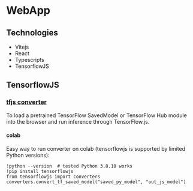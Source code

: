 # WebApp

## Technologies

- Vitejs
- React
- Typescripts
- TensorflowJS

## TensorflowJS

### [tfjs converter](https://github.com/tensorflow/tfjs/tree/master/tfjs-converter)

To load a pretrained TensorFlow SavedModel or TensorFlow Hub module into the browser and run inference through TensorFlow.js.

#### colab

Easy way to run converter on colab (tensorflowjs is supported by limited Python versions):

```ipynb
!python --version  # tested Python 3.8.10 works
!pip install tensorflowjs
from tensorflowjs import converters
converters.convert_tf_saved_model("saved_py_model", "out_js_model")
```
